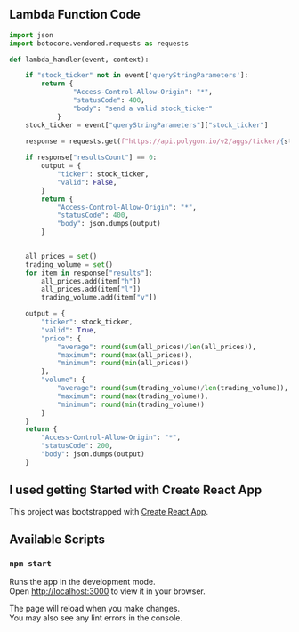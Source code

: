 ## Lambda Function Code

```py
import json
import botocore.vendored.requests as requests

def lambda_handler(event, context):

	if "stock_ticker" not in event['queryStringParameters']:
	    return {
		        "Access-Control-Allow-Origin": "*",
		        "statusCode": 400,
		        "body": "send a valid stock_ticker"
		    }
	stock_ticker = event["queryStringParameters"]["stock_ticker"]
	
	response = requests.get(f"https://api.polygon.io/v2/aggs/ticker/{stock_ticker}/range/1/day/2020-01-01/2020-12-31?apiKey=taIMgMrmnZ8SUZmdpq9_7ANRDxw3IPIx").json()

	if response["resultsCount"] == 0:
		output = {
			"ticker": stock_ticker,
			"valid": False,
		}
		return {
	        "Access-Control-Allow-Origin": "*",
	        "statusCode": 400,
	        "body": json.dumps(output)
	    }

	
	all_prices = set()
	trading_volume = set()
	for item in response["results"]:
		all_prices.add(item["h"])
		all_prices.add(item["l"])
		trading_volume.add(item["v"])

	output = {
		"ticker": stock_ticker,
		"valid": True,
		"price": {
			"average": round(sum(all_prices)/len(all_prices)),
			"maximum": round(max(all_prices)),
			"minimum": round(min(all_prices))
		},
		"volume": {
			"average": round(sum(trading_volume)/len(trading_volume)),
			"maximum": round(max(trading_volume)),
			"minimum": round(min(trading_volume))
		}
	}
	return {
        "Access-Control-Allow-Origin": "*",
        "statusCode": 200,
        "body": json.dumps(output)
    }
```

## I used getting Started with Create React App

This project was bootstrapped with [Create React App](https://github.com/facebook/create-react-app).

## Available Scripts

### `npm start`

Runs the app in the development mode.\
Open [http://localhost:3000](http://localhost:3000) to view it in your browser.

The page will reload when you make changes.\
You may also see any lint errors in the console.

